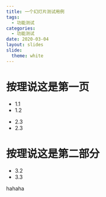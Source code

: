 ```yaml
---
title: 一个幻灯片测试用例
tags: 
  - 功能测试
categories:
  - 功能测试
date: 2020-03-04
layout: slides
slide:
  theme: white
---
```



# 按理说这是第一页

- 1.1
- 1.2

<!-- slide -- vertical=true -->

- 2.3
- 2.3

<!-- slide -- vertical=true -->

# 按理说这是第二部分

- 3.2
- 3.3

<!-- slide -- vertical=true -->

hahaha
